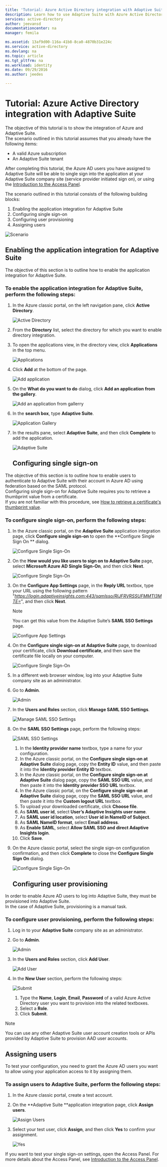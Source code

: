 ```yaml
---
title: 'Tutorial: Azure Active Directory integration with Adaptive Suite | Microsoft Docs'
description: Learn how to use Adaptive Suite with Azure Active Directory to enable single sign-on, automated provisioning, and more!
services: active-directory
author: jeevansd
documentationcenter: na
manager: femila

ms.assetid: 13af9d00-116a-41b8-8ca0-4870b31e224c
ms.service: active-directory
ms.devlang: na
ms.topic: article
ms.tgt_pltfrm: na
ms.workload: identity
ms.date: 09/29/2016
ms.author: jeedes

---
```

# Tutorial: Azure Active Directory integration with Adaptive Suite
The objective of this tutorial is to show the integration of Azure and Adaptive Suite.  
The scenario outlined in this tutorial assumes that you already have the following items:

* A valid Azure subscription
* An Adaptive Suite tenant

After completing this tutorial, the Azure AD users you have assigned to Adaptive Suite will be able to single sign into the application at your Adaptive Suite company site (service provider initiated sign on), or using the [Introduction to the Access Panel](active-directory-saas-access-panel-introduction.md).

The scenario outlined in this tutorial consists of the following building blocks:

1. Enabling the application integration for Adaptive Suite
2. Configuring single sign-on
3. Configuring user provisioning
4. Assigning users

![Scenario](./media/active-directory-saas-adaptive-suite-tutorial/IC805637.png "Scenario")

## Enabling the application integration for Adaptive Suite
The objective of this section is to outline how to enable the application integration for Adaptive Suite.

### To enable the application integration for Adaptive Suite, perform the following steps:
1. In the Azure classic portal, on the left navigation pane, click **Active Directory**.
   
   ![Active Directory](./media/active-directory-saas-adaptive-suite-tutorial/IC700993.png "Active Directory")
2. From the **Directory** list, select the directory for which you want to enable directory integration.
3. To open the applications view, in the directory view, click **Applications** in the top menu.
   
   ![Applications](./media/active-directory-saas-adaptive-suite-tutorial/IC700994.png "Applications")
4. Click **Add** at the bottom of the page.
   
   ![Add application](./media/active-directory-saas-adaptive-suite-tutorial/IC749321.png "Add application")
5. On the **What do you want to do** dialog, click **Add an application from the gallery**.
   
   ![Add an application from gallerry](./media/active-directory-saas-adaptive-suite-tutorial/IC749322.png "Add an application from gallerry")
6. In the **search box**, type **Adaptive Suite**.
   
   ![Application Gallery](./media/active-directory-saas-adaptive-suite-tutorial/IC805638.png "Application Gallery")
7. In the results pane, select **Adaptive Suite**, and then click **Complete** to add the application.
   
   ![Adaptive Suite](./media/active-directory-saas-adaptive-suite-tutorial/IC805639.png "Adaptive Suite")
   
   ## Configuring single sign-on

The objective of this section is to outline how to enable users to authenticate to Adaptive Suite with their account in Azure AD using federation based on the SAML protocol.  
Configuring single sign-on for Adaptive Suite requires you to retrieve a thumbprint value from a certificate.  
If you are not familiar with this procedure, see [How to retrieve a certificate's thumbprint value](http://youtu.be/YKQF266SAxI).

### To configure single sign-on, perform the following steps:
1. In the Azure classic portal, on the **Adaptive Suite** application integration page, click **Configure single sign-on** to open the **Configure Single Sign On ** dialog.
   
   ![Configure Single Sign-On](./media/active-directory-saas-adaptive-suite-tutorial/IC805640.png "Configure Single Sign-On")
2. On the **How would you like users to sign on to Adaptive Suite** page, select **Microsoft Azure AD Single Sign-On**, and then click **Next**.
   
   ![Configure Single Sign-On](./media/active-directory-saas-adaptive-suite-tutorial/IC805641.png "Configure Single Sign-On")
3. On the **Configure App Settings** page, in the **Reply URL** textbox, type your URL using the following pattern "*https://login.adaptiveinsights.com:443/samlsso/RlJFRVRSSUFMMTI3MTE=*", and then click **Next**.
   
   > [!NOTE]
   > You can get this value from the Adaptive Suite’s **SAML SSO Settings** page.
   > 
   > 
   
   ![Configure App Settings](./media/active-directory-saas-adaptive-suite-tutorial/IC805642.png "Configure App Settings")
4. On the **Configure single sign-on at Adaptive Suite** page, to download your certificate, click **Download certificate**, and then save the certificate file locally on your computer.
   
   ![Configure Single Sign-On](./media/active-directory-saas-adaptive-suite-tutorial/IC805643.png "Configure Single Sign-On")
5. In a different web browser window, log into your Adaptive Suite company site as an administrator.
6. Go to **Admin**.
   
   ![Admin](./media/active-directory-saas-adaptive-suite-tutorial/IC805644.png "Admin")
7. In the **Users and Roles** section, click **Manage SAML SSO Settings**.
   
   ![Manage SAML SSO Settings](./media/active-directory-saas-adaptive-suite-tutorial/IC805645.png "Manage SAML SSO Settings")
8. On the **SAML SSO Settings** page, perform the following steps:
   
   ![SAML SSO Settings](./media/active-directory-saas-adaptive-suite-tutorial/IC805646.png "SAML SSO Settings")
   
   1. In the **Identity provider name** textbox, type a name for your configuration.
   2. In the Azure classic portal, on the **Configure single sign-on at Adaptive Suite** dialog page, copy the **Entity ID** value, and then paste it into the **Identity provider Entity ID** textbox.
   3. In the Azure classic portal, on the **Configure single sign-on at Adaptive Suite** dialog page, copy the **SAML SSO URL** value, and then paste it into the **Identity provider SSO URL** textbox.
   4. In the Azure classic portal, on the **Configure single sign-on at Adaptive Suite** dialog page, copy the **SAML SSO URL** value, and then paste it into the **Custom logout URL** textbox.
   5. To upload your downloaded certificate, click **Choose file**.
   6. As **SAML user id**, select **User’s Adaptive Insights user name**.
   7. As **SAML user id location**, select **User id in NameID of Subject**.
   8. As **SAML NameID format**, select **Email address**.
   9. As **Enable SAML**, select **Allow SAML SSO and direct Adaptive Insights login**.
   10. Click **Save**.
9. On the Azure classic portal, select the single sign-on configuration confirmation, and then click **Complete** to close the **Configure Single Sign On** dialog.
   
   ![Configure Single Sign-On](./media/active-directory-saas-adaptive-suite-tutorial/IC805647.png "Configure Single Sign-On")
   
   ## Configuring user provisioning

In order to enable Azure AD users to log into Adaptive Suite, they must be provisioned into Adaptive Suite.  
In the case of Adaptive Suite, provisioning is a manual task.

### To configure user provisioning, perform the following steps:
1. Log in to your **Adaptive Suite** company site as an administrator.
2. Go to **Admin**.
   
   ![Admin](./media/active-directory-saas-adaptive-suite-tutorial/IC805644.png "Admin")
3. In the **Users and Roles** section, click **Add User**.
   
   ![Add User](./media/active-directory-saas-adaptive-suite-tutorial/IC805648.png "Add User")
4. In the **New User** section, perform the following steps:
   
   ![Submit](./media/active-directory-saas-adaptive-suite-tutorial/IC805649.png "Submit")
   
   1. Type the **Name**, **Login**, **Email**, **Password** of a valid Azure Active Directory user you want to provision into the related textboxes.
   2. Select a **Role**.
   3. Click **Submit**.

> [!NOTE]
> You can use any other Adaptive Suite user account creation tools or APIs provided by Adaptive Suite to provision AAD user accounts.
> 
> 

## Assigning users
To test your configuration, you need to grant the Azure AD users you want to allow using your application access to it by assigning them.

### To assign users to Adaptive Suite, perform the following steps:
1. In the Azure classic portal, create a test account.
2. On the **Adaptive Suite **application integration page, click **Assign users**.
   
   ![Assign Users](./media/active-directory-saas-adaptive-suite-tutorial/IC805650.png "Assign Users")
3. Select your test user, click **Assign**, and then click **Yes** to confirm your assignment.
   
   ![Yes](./media/active-directory-saas-adaptive-suite-tutorial/IC767830.png "Yes")

If you want to test your single sign-on settings, open the Access Panel. For more details about the Access Panel, see [Introduction to the Access Panel](active-directory-saas-access-panel-introduction.md).

